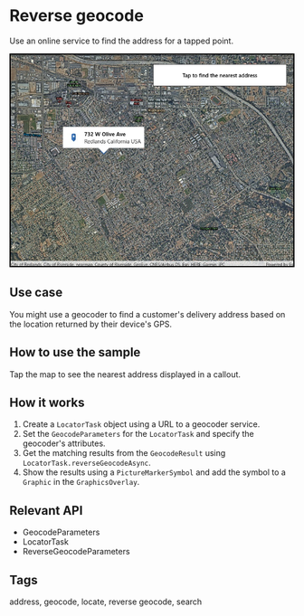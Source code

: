 # Reverse geocode

Use an online service to find the address for a tapped point.

![Image of reverse geocode](ReverseGeocode.jpg)

## Use case

You might use a geocoder to find a customer's delivery address based on the location returned by their device's GPS.

## How to use the sample

Tap the map to see the nearest address displayed in a callout.

## How it works

1. Create a `LocatorTask` object using a URL to a geocoder service.
2. Set the `GeocodeParameters` for the `LocatorTask` and specify the geocoder's attributes.
3. Get the matching results from the `GeocodeResult` using  `LocatorTask.reverseGeocodeAsync`.
4. Show the results using a `PictureMarkerSymbol` and add the symbol to a `Graphic` in the `GraphicsOverlay`.

## Relevant API

* GeocodeParameters
* LocatorTask
* ReverseGeocodeParameters

## Tags

address, geocode, locate, reverse geocode, search